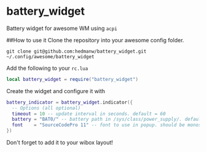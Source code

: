 # battery_widget
Battery widget for awesome WM using `acpi`

##How to use it
Clone the repository into your awesome config folder.
```
git clone git@github.com:hedmanw/battery_widget.git ~/.config/awesome/battery_widget
```
Add the following to your `rc.lua`
```Lua
local battery_widget = require("battery_widget")
```
Create the widget and configure it with
```Lua
battery_indicator = battery_widget.indicator({
  -- Options (all optional)
  timeout = 10 -- update interval in seconds. default = 60
  battery = "BAT0/" -- battery path in /sys/class/power_supply/. default = "BAT0/"
  font    = "SourceCodePro 11" -- font to use in popup. should be monospaced. default = beautiful.font
})
```
Don't forget to add it to your wibox layout!
